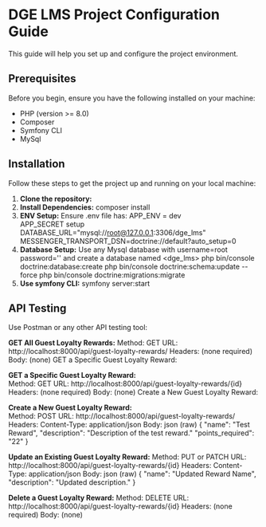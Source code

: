# DGE LMS Project Configuration Guide

 This guide will help you set up and configure the project environment.

## Prerequisites

Before you begin, ensure you have the following installed on your machine:

- PHP (version >= 8.0)
- Composer
- Symfony CLI
- MySql

## Installation

Follow these steps to get the project up and running on your local machine:

1. **Clone the repository:**
2. **Install Dependencies:** composer install
3. **ENV Setup:** 
Ensure .env file has: APP_ENV = dev  
                      APP_SECRET setup
                      DATABASE_URL="mysql://root@127.0.0.1:3306/dge_lms"
                      MESSENGER_TRANSPORT_DSN=doctrine://default?auto_setup=0
4. **Database Setup:** Use any Mysql database with username=root password='' and create a database named <dge_lms>
                       php bin/console doctrine:database:create
                       php bin/console doctrine:schema:update --force
                       php bin/console doctrine:migrations:migrate
5. **Use symfony CLI:** symfony server:start


## API Testing

Use Postman or any other API testing tool: 

  **GET All Guest Loyalty Rewards:**
     Method: GET
     URL: http://localhost:8000/api/guest-loyalty-rewards/
     Headers: (none required)
     Body: (none)
     GET a Specific Guest Loyalty Reward:
     
  **GET a Specific Guest Loyalty Reward:**  
     Method: GET
     URL: http://localhost:8000/api/guest-loyalty-rewards/{id}
     Headers: (none required)
     Body: (none)
     Create a New Guest Loyalty Reward:

  **Create a New Guest Loyalty Reward:**   
     Method: POST
     URL: http://localhost:8000/api/guest-loyalty-rewards/
     Headers: Content-Type: application/json
     Body:
     json (raw)
     {
         "name": "Test Reward",
         "description": "Description of the test reward."
         "points_required": "22" 
     }

   **Update an Existing Guest Loyalty Reward:**
     Method: PUT or PATCH
     URL: http://localhost:8000/api/guest-loyalty-rewards/{id}
     Headers: Content-Type: application/json
     Body:
     json (raw)
     {
         "name": "Updated Reward Name",
         "description": "Updated description."
     }

   **Delete a Guest Loyalty Reward:**
     Method: DELETE
     URL: http://localhost:8000/api/guest-loyalty-rewards/{id}
     Headers: (none required)
     Body: (none)
      
